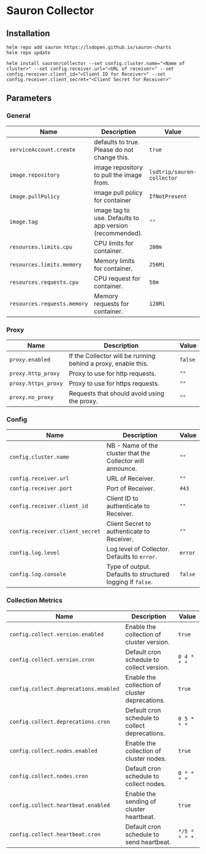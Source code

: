 # Sauron Collector

## Installation

```
helm repo add sauron https://lsdopen.github.io/sauron-charts
helm repo update
```

```
helm install sauron/collector --set config.cluster.name="<Name of cluster>" --set config.receiver.url="<URL of receiver>" --set config.receiver.client_id="<Client ID for Receiver>" --set config.receiver.client_secret="<Client Secret for Receiver>"
```

## Parameters

### General

| Name                        | Description                                              | Value                      |
| --------------------------- | -------------------------------------------------------- | -------------------------- |
| `serviceAccount.create`     | defaults to true. Please do not change this.             | `true`                     |
| `image.repository`          | image repository to pull the image from.                 | `lsdtrip/sauron-collector` |
| `image.pullPolicy`          | image pull policy for container                          | `IfNotPresent`             |
| `image.tag`                 | image tag to use. Defaults to app version (recommended). | `""`                       |
| `resources.limits.cpu`      | CPU limits for container.                                | `200m`                     |
| `resources.limits.memory`   | Memory limits for container.                             | `256Mi`                    |
| `resources.requests.cpu`    | CPU request for container.                               | `50m`                      |
| `resources.requests.memory` | Memory requests for container.                           | `128Mi`                    |


### Proxy

| Name                | Description                                                   | Value   |
| ------------------- | ------------------------------------------------------------- | ------- |
| `proxy.enabled`     | If the Collector will be running behind a proxy, enable this. | `false` |
| `proxy.http_proxy`  | Proxy to use for http requests.                               | `""`    |
| `proxy.https_proxy` | Proxy to use for https requests.                              | `""`    |
| `proxy.no_proxy`    | Requests that should avoid using the proxy.                   | `""`    |


### Config

| Name                            | Description                                                | Value   |
| ------------------------------- | ---------------------------------------------------------- | ------- |
| `config.cluster.name`           | NB - Name of the cluster that the Collector will announce. | `""`    |
| `config.receiver.url`           | URL of Receiver.                                           | `""`    |
| `config.receiver.port`          | Port of Receiver.                                          | `443`   |
| `config.receiver.client_id`     | Client ID to authenticate to Receiver.                     | `""`    |
| `config.receiver.client_secret` | Client Secret to authenticate to Receiver.                 | `""`    |
| `config.log.level`              | Log level of Collector. Defaults to `error`.               | `error` |
| `config.log.console`            | Type of output. Defaults to structured logging if `false`. | `false` |


### Collection Metrics

| Name                                  | Description                                    | Value         |
| ------------------------------------- | ---------------------------------------------- | ------------- |
| `config.collect.version.enabled`      | Enable the collection of cluster version.      | `true`        |
| `config.collect.version.cron`         | Default cron schedule to collect version.      | `0 4 * * *`   |
| `config.collect.deprecations.enabled` | Enable the collection of cluster deprecations. | `true`        |
| `config.collect.deprecations.cron`    | Default cron schedule to collect deprecations. | `0 5 * * *`   |
| `config.collect.nodes.enabled`        | Enable the collection of cluster nodes.        | `true`        |
| `config.collect.nodes.cron`           | Default cron schedule to collect nodes.        | `0 * * * *`   |
| `config.collect.heartbeat.enabled`    | Enable the sending of cluster heartbeat.       | `true`        |
| `config.collect.heartbeat.cron`       | Default cron schedule to send heartbeat.       | `*/5 * * * *` |

